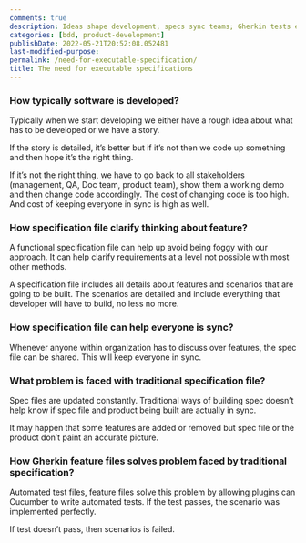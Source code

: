 ```yaml
---
comments: true
description: Ideas shape development; specs sync teams; Gherkin tests ensure precision.
categories: [bdd, product-development]
publishDate: 2022-05-21T20:52:08.052481
last-modified-purpose:
permalink: /need-for-executable-specification/
title: The need for executable specifications
---
```


### How typically software is developed?

Typically when we start developing we either have a rough idea about what has to be developed or we have a story.

If the story is detailed, it’s better but if it’s not then we code up something and then hope it’s the right thing. 

If it’s not the right thing, we have to go back to all stakeholders (management, QA, Doc team, product team), show them a working demo and then change code accordingly. The cost of changing code is too high. And cost of keeping everyone in sync is high as well.

### How specification file clarify thinking about feature?

A functional specification file can help up avoid being foggy with our approach. It can help clarify requirements at a level not possible with most other methods.

A specification file includes all details about features and scenarios that are going to be built. The scenarios are detailed and include everything that developer will have to build, no less no more.


### How specification file can help everyone is sync?

Whenever anyone within organization has to discuss over features, the spec file can be shared. This will keep everyone in sync.


### What problem is faced with traditional specification file?

Spec files are updated constantly. Traditional ways of building spec doesn’t help know if spec file and product being built are actually in sync. 

It may happen that some features are added or removed but spec file or the product don’t paint an accurate picture.


### How Gherkin feature files solves problem faced by traditional specification?

Automated test files, feature files solve this problem by allowing plugins can Cucumber to write automated tests. If the test passes, the scenario was implemented perfectly.

If test doesn’t pass, then scenarios is failed.